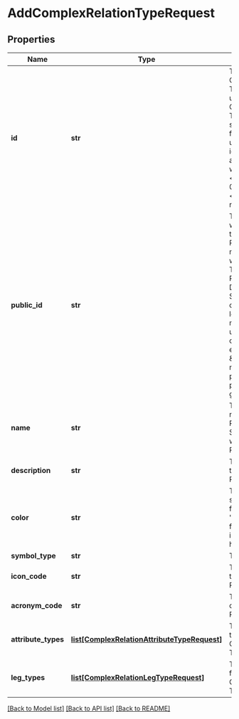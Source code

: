 # AddComplexRelationTypeRequest

## Properties
Name | Type | Description | Notes
------------ | ------------- | ------------- | -------------
**id** | **str** | The ID of the new Complex Relation Type. Should be unique within all Complex Relation Types.&lt;br/&gt;It should have a format of universally unique identifier (UUID) and should not start with &lt;code&gt;00000000-0000-0000-&lt;/code&gt; which is a reserved prefix. | [optional] 
**public_id** | **str** | The public id that will be assigned to the new Complex Relation Type. It must be unique within all Asset Types, Complex Relation Types, Domain Types and Scopes. It should contain only ASCII letters and digits. It must start with an uppercase ASCII character. It must end with \&quot;_C\&quot;. If no public id is provided, a valid public id will be generated. | [optional] 
**name** | **str** | The name of the new Complex Relation Type. Should be unique within all Complex Relation Types. | 
**description** | **str** | The description of the new Complex Relation Type. | [optional] 
**color** | **str** | The color of the symbol, in a hex format e.g. &#x27;#000000&#x27;.  This format always includes the &#x27;#&#x27; and has a size of 7. | [optional] 
**symbol_type** | **str** | The symbol type. | 
**icon_code** | **str** | The icon code of the new Complex Relation Type. | [optional] 
**acronym_code** | **str** | The acronym code of the new Complex Relation Type. | [optional] 
**attribute_types** | [**list[ComplexRelationAttributeTypeRequest]**](ComplexRelationAttributeTypeRequest.md) | The list of attribute types for the new Complex Relation Type. | 
**leg_types** | [**list[ComplexRelationLegTypeRequest]**](ComplexRelationLegTypeRequest.md) | The list of leg types for the new Complex Relation Type. | 

[[Back to Model list]](../README.md#documentation-for-models) [[Back to API list]](../README.md#documentation-for-api-endpoints) [[Back to README]](../README.md)


